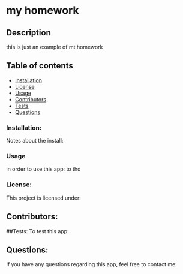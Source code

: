 
  
  # my homework
  
  ## Description
  this is just an example of mt homework

  ## Table of contents
  * [Installation](#installation)
  * [License](#license)
  * [Usage](#usage)
  * [Contributors](#contributors)
  * [Tests](#test)
  * [Questions](#questions)
  ### Installation:
  Notes about the install:
  ### Usage
  in order to use this app: to thd 
  ### License:
  This project is licensed under:
  ## Contributors:
  ##Tests:
  To test this app:
  ## Questions:
  If you have any questions regarding this app, feel free to contact me:


